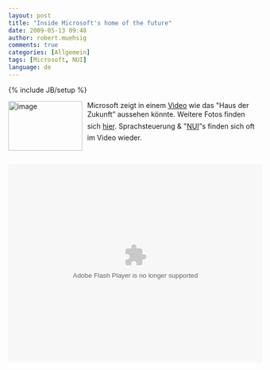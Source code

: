 ```yaml
---
layout: post
title: "Inside Microsoft's home of the future"
date: 2009-05-13 09:48
author: robert.muehsig
comments: true
categories: [Allgemein]
tags: [Microsoft, NUI]
language: de
---
```

{% include JB/setup %}
<p><a href="{{BASE_PATH}}/assets/wp-images-de/image738.png"><img style="border-right-width: 0px; margin: 0px 10px 0px 0px; display: inline; border-top-width: 0px; border-bottom-width: 0px; border-left-width: 0px" title="image" border="0" alt="image" align="left" src="{{BASE_PATH}}/assets/wp-images-de/image-thumb716.png" width="149" height="100" /></a> </p>  <p>Microsoft zeigt in einem <a href="http://www.neowin.net/news/main/09/05/13/inside-microsofts-home-of-the-future-video">Video</a> wie das "Haus der Zukunft” aussehen könnte. Weitere Fotos finden sich <a href="http://seattletimes.nwsource.com/html/photogalleries/businesstechnology1430/1.html">hier</a>. Sprachsteuerung &amp; "<a href="http://en.wikipedia.org/wiki/Natural_User_Interface">NUI</a>”s finden sich oft im Video wieder.</p>  <p>&#160;</p> 
<!--more-->
<object width="512" height="400"><param name="movie" value="http://news.bbc.co.uk/player/emp/external/player.swf"></param><param name="allowFullScreen" value="true"></param><param name="allowScriptAccess" value="always"></param><param name="FlashVars" value="config_settings_showPopoutCta=false&amp;config_settings_language=default&amp;config=http://news.bbc.co.uk/player/emp/config/default.xml?1.3.105_2.10.7938_7967_20090406152952&amp;playlist=http://news.bbc.co.uk/media/emp/8040000/8046600/8046659.xml&amp;config_settings_showUpdatedInFooter=true&amp;config_settings_showFooter=true&amp;config_settings_showPopoutButton=false&amp;config_settings_showPopoutCta=false"></param><embed src="http://news.bbc.co.uk/player/emp/external/player.swf" type="application/x-shockwave-flash" allowfullscreen="true" allowScriptAccess="always" width="512" height="400" FlashVars="config_settings_showPopoutCta=false&config_settings_language=default&config=http://news.bbc.co.uk/player/emp/config/default.xml?1.3.105_2.10.7938_7967_20090406152952&playlist=http://news.bbc.co.uk/media/emp/8040000/8046600/8046659.xml&config_settings_showUpdatedInFooter=true&config_settings_showFooter=true&config_settings_showPopoutButton=false&config_settings_showPopoutCta=false"></embed></object>
